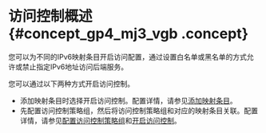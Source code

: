 # 访问控制概述 {#concept_gp4_mj3_vgb .concept}

您可以为不同的IPv6映射条目开启访问配置，通过设置白名单或黑名单的方式允许或禁止指定IPv6地址访问后端服务。

您可以通过以下两种方式开启访问控制。

-   添加映射条目时选择开启访问控制。配置详情，请参见[添加映射条目](cn.zh-CN/用户指南/添加映射条目.md#)。
-   先配置访问控制策略组，然后将访问控制策略组和对应的映射条目关联。配置详情，请参见[配置访问控制策略组](cn.zh-CN/用户指南/访问控制/配置访问控制策略组.md#)和[开启访问控制](cn.zh-CN/用户指南/访问控制/开启访问控制.md#)。


